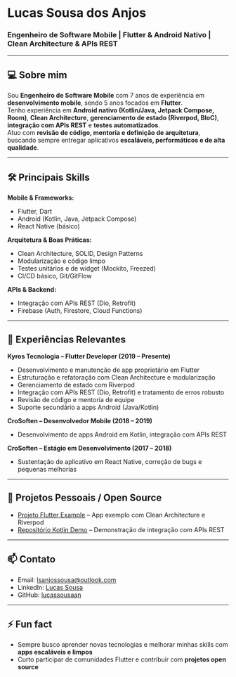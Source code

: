 <!--
**lucassousaan/lucassousaan** is a ✨ _special_ ✨ repository because its `README.md` (this file) appears on your GitHub profile.
-->

# Lucas Sousa dos Anjos
### Engenheiro de Software Mobile | Flutter & Android Nativo | Clean Architecture & APIs REST

---

## 💻 Sobre mim
Sou **Engenheiro de Software Mobile** com 7 anos de experiência em **desenvolvimento mobile**, sendo 5 anos focados em **Flutter**.  
Tenho experiência em **Android nativo (Kotlin/Java, Jetpack Compose, Room)**, **Clean Architecture**, **gerenciamento de estado (Riverpod, BloC)**, **integração com APIs REST** e **testes automatizados**.  
Atuo com **revisão de código, mentoria e definição de arquitetura**, buscando sempre entregar aplicativos **escaláveis, performáticos e de alta qualidade**.

---

## 🛠 Principais Skills

**Mobile & Frameworks:**  
- Flutter, Dart  
- Android (Kotlin, Java, Jetpack Compose)  
- React Native (básico)  

**Arquitetura & Boas Práticas:**  
- Clean Architecture, SOLID, Design Patterns  
- Modularização e código limpo  
- Testes unitários e de widget (Mockito, Freezed)  
- CI/CD básico, Git/GitFlow  

**APIs & Backend:**  
- Integração com APIs REST (Dio, Retrofit)  
- Firebase (Auth, Firestore, Cloud Functions)  

---

## 🚀 Experiências Relevantes

**Kyros Tecnologia – Flutter Developer (2019 – Presente)**  
- Desenvolvimento e manutenção de app proprietário em Flutter  
- Estruturação e refatoração com Clean Architecture e modularização  
- Gerenciamento de estado com Riverpod  
- Integração com APIs REST (Dio, Retrofit) e tratamento de erros robusto  
- Revisão de código e mentoria de equipe  
- Suporte secundário a apps Android (Java/Kotlin)  

**CroSoften – Desenvolvedor Mobile (2018 – 2019)**  
- Desenvolvimento de apps Android em Kotlin, integração com APIs REST  

**CroSoften – Estágio em Desenvolvimento (2017 – 2018)**  
- Sustentação de aplicativo em React Native, correção de bugs e pequenas melhorias  

---

## 🌱 Projetos Pessoais / Open Source
- [Projeto Flutter Example](#) – App exemplo com Clean Architecture e Riverpod  
- [Repositório Kotlin Demo](#) – Demonstração de integração com APIs REST  

---

## 📫 Contato
- Email: lsanjossousa@outlook.com  
- LinkedIn: [Lucas Sousa](https://www.linkedin.com/in/lucassousadosanjos)  
- GitHub: [lucassousaan](https://github.com/lucassousaan)  

---

## ⚡ Fun fact
- Sempre busco aprender novas tecnologias e melhorar minhas skills com **apps escaláveis e limpos**  
- Curto participar de comunidades Flutter e contribuir com **projetos open source**
